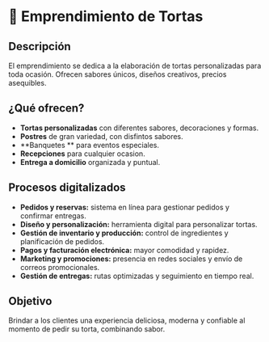 # 🎂 Emprendimiento de Tortas

## Descripción
El emprendimiento se dedica a la elaboración de tortas personalizadas para toda ocasión. Ofrecen sabores únicos, diseños creativos, precios asequibles.

##  ¿Qué ofrecen?
- **Tortas personalizadas** con diferentes sabores, decoraciones y formas.  
- **Postres** de gran variedad, con disfintos sabores.  
- **Banquetes ** para eventos especiales.  
- **Recepciones** para cualquier ocasion.  
- **Entrega a domicilio** organizada y puntual.  

## Procesos digitalizados
- **Pedidos y reservas:** sistema en línea para gestionar pedidos y confirmar entregas.  
- **Diseño y personalización:** herramienta digital para personalizar tortas.  
- **Gestión de inventario y producción:** control de ingredientes y planificación de pedidos.  
- **Pagos y facturación electrónica:** mayor comodidad y rapidez.  
- **Marketing y promociones:** presencia en redes sociales y envío de correos promocionales.  
- **Gestión de entregas:** rutas optimizadas y seguimiento en tiempo real.  

## Objetivo
Brindar a los clientes una experiencia deliciosa, moderna y confiable al momento de pedir su torta, combinando sabor.

